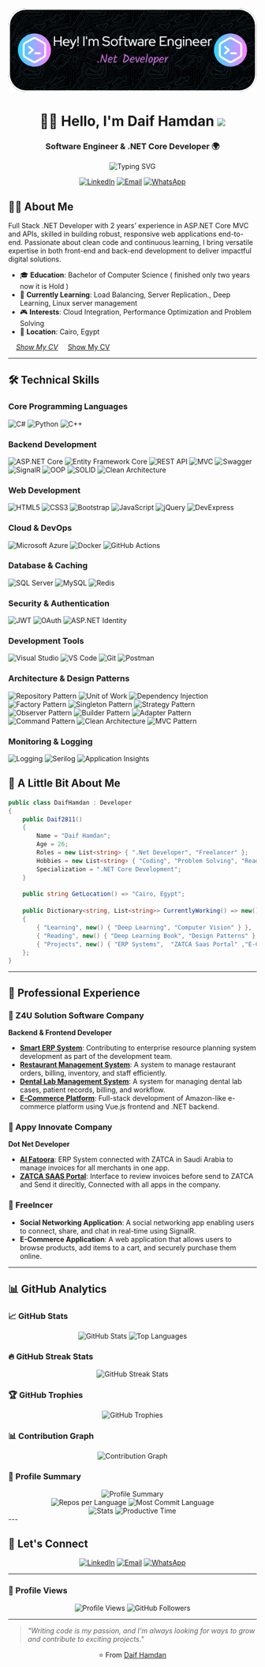 <div align="center"><img src="./github-header-image.png"></div>
<h1 align="center">👨‍💻 Hello, I'm Daif Hamdan <img src="https://media.giphy.com/media/hvRJCLFzcasrR4ia7z/giphy.gif" width="30"></h1>
<h3 align="center">Software Engineer & .NET Core Developer 🌍</h3>
<div align="center">
    <img src="https://readme-typing-svg.herokuapp.com?font=Fira+Code&weight=500&size=22&pause=600&color=58A6FF&center=true&vCenter=true&width=600&lines=🚀+Backend+Developer;💻+.NET+Core+Developer;🧩+Problem+Solver;⚡+Always+Learning+New+Tech" alt="Typing SVG" />

</div>

<p align="center">
  <a href="https://www.linkedin.com/in/DaifHamdan/"><img src="https://img.shields.io/badge/LinkedIn-0077B5?style=for-the-badge&logo=linkedin&logoColor=white" alt="LinkedIn"></a>
  <a href="mailto:di.hamdan55@gmail.com"><img src="https://img.shields.io/badge/Email-D14836?style=for-the-badge&logo=gmail&logoColor=white" alt="Email"></a>
  <a href="https://wa.me/201010164599"><img src="https://img.shields.io/badge/WhatsApp-25D366?style=for-the-badge&logo=whatsapp&logoColor=white" alt="WhatsApp"></a>
</p>

## 👨‍💻 About Me

Full Stack .NET Developer with 2 years’ experience in ASP.NET Core MVC and APIs, skilled in building robust, responsive web applications end-to-end. Passionate about clean code and continuous learning, I bring versatile expertise in both front-end and back-end development to deliver impactful digital solutions.

- 🎓 **Education**: Bachelor of Computer Science  ( finished only two years now it is Hold )
- 🌱 **Currently Learning**: Load Balancing, Server Replication., Deep Learning, Linux server management
- 🎮 **Interests**: Cloud Integration, Performance Optimization and Problem Solving
- 📍 **Location**: Cairo, Egypt

&nbsp; &nbsp; *[Show My CV](https://drive.google.com/file/d/1ITe3iua2L2o-611Qxn4SZBK_xACSQm7p/view?usp=sharing)*
&nbsp; &nbsp; <a href="https://drive.google.com/file/d/1ITe3iua2L2o-611Qxn4SZBK_xACSQm7p/view?usp=sharing" target="_blank" rel="noopener">Show My CV</a>


---

## 🛠️ Technical Skills

### Core Programming Languages
![C#](https://img.shields.io/badge/C%23-239120?style=for-the-badge&logo=csharp&logoColor=white)
![Python](https://img.shields.io/badge/Python-3776AB?style=for-the-badge&logo=python&logoColor=white)
![C++](https://img.shields.io/badge/C++-00599C?style=for-the-badge&logo=c%2B%2B&logoColor=white)

### Backend Development
![ASP.NET Core](https://img.shields.io/badge/ASP.NET%20Core-0078d4?style=for-the-badge&logo=dotnet&logoColor=white)
![Entity Framework Core](https://img.shields.io/badge/Entity_Framework_Core-68217A?style=for-the-badge&logo=dotnet&logoColor=white)
![REST API](https://img.shields.io/badge/REST%20API-FF6C37?style=for-the-badge&logo=postman&logoColor=white)
![MVC](https://img.shields.io/badge/MVC-512BD4?style=for-the-badge&logo=dotnet&logoColor=white)
![Swagger](https://img.shields.io/badge/Swagger-85EA2D?style=for-the-badge&logo=swagger&logoColor=black)
![SignalR](https://img.shields.io/badge/SignalR-FF6600?style=for-the-badge&logo=signalr&logoColor=white)
![OOP](https://img.shields.io/badge/OOP_Principles-004482?style=for-the-badge)
![SOLID](https://img.shields.io/badge/SOLID_Principles-4B0082?style=for-the-badge)
![Clean Architecture](https://img.shields.io/badge/Clean_Architecture-5C2D91?style=for-the-badge)

### Web Development
![HTML5](https://img.shields.io/badge/HTML5-E34F26?style=for-the-badge&logo=html5&logoColor=white)
![CSS3](https://img.shields.io/badge/CSS3-1572B6?style=for-the-badge&logo=css3&logoColor=white)
![Bootstrap](https://img.shields.io/badge/Bootstrap-7952B3?style=for-the-badge&logo=bootstrap&logoColor=white)
![JavaScript](https://img.shields.io/badge/JavaScript-F7DF1E?style=for-the-badge&logo=javascript&logoColor=black)
![jQuery](https://img.shields.io/badge/jQuery-0769AD?style=for-the-badge&logo=jquery&logoColor=white)
![DevExpress](https://img.shields.io/badge/DevExpress-FF7200?style=for-the-badge)

### Cloud & DevOps
![Microsoft Azure](https://img.shields.io/badge/Microsoft%20Azure-0078D4?style=for-the-badge&logo=microsoft-azure&logoColor=white)
![Docker](https://img.shields.io/badge/Docker-2496ED?style=for-the-badge&logo=docker&logoColor=white)
![GitHub Actions](https://img.shields.io/badge/GitHub%20Actions-2088FF?style=for-the-badge&logo=github-actions&logoColor=white)

### Database & Caching
![SQL Server](https://img.shields.io/badge/SQL%20Server-CC2927?style=for-the-badge&logo=microsoft%20sql%20server&logoColor=white)
![MySQL](https://img.shields.io/badge/MySQL-4479A1?style=for-the-badge&logo=mysql&logoColor=white)
![Redis](https://img.shields.io/badge/Redis-DC382D?style=for-the-badge&logo=redis&logoColor=white)
  
### Security & Authentication
![JWT](https://img.shields.io/badge/JWT-000000?style=for-the-badge&logo=json-web-tokens&logoColor=white)
![OAuth](https://img.shields.io/badge/OAuth-4285F4?style=for-the-badge&logo=oauth&logoColor=white)
![ASP.NET Identity](https://img.shields.io/badge/ASP.NET_Identity-512BD4?style=for-the-badge&logo=dotnet&logoColor=white)

### Development Tools
![Visual Studio](https://img.shields.io/badge/Visual%20Studio-5C2D91?style=for-the-badge&logo=visual-studio&logoColor=white)
![VS Code](https://img.shields.io/badge/VS%20Code-007ACC?style=for-the-badge&logo=visual-studio-code&logoColor=white)
![Git](https://img.shields.io/badge/Git-F05032?style=for-the-badge&logo=git&logoColor=white)
![Postman](https://img.shields.io/badge/Postman-FF6C37?style=for-the-badge&logo=postman&logoColor=white)

### Architecture & Design Patterns
![Repository Pattern](https://img.shields.io/badge/Repository%20Pattern-4285F4?style=for-the-badge)
![Unit of Work](https://img.shields.io/badge/Unit%20of%20Work-FF6B6B?style=for-the-badge)
![Dependency Injection](https://img.shields.io/badge/Dependency%20Injection-4ECDC4?style=for-the-badge)
![Factory Pattern](https://img.shields.io/badge/Factory%20Pattern-45B7D1?style=for-the-badge)
![Singleton Pattern](https://img.shields.io/badge/Singleton%20Pattern-96CEB4?style=for-the-badge)
![Strategy Pattern](https://img.shields.io/badge/Strategy%20Pattern-FECA57?style=for-the-badge)
![Observer Pattern](https://img.shields.io/badge/Observer%20Pattern-FF9FF3?style=for-the-badge)
![Builder Pattern](https://img.shields.io/badge/Builder%20Pattern-54A0FF?style=for-the-badge)
![Adapter Pattern](https://img.shields.io/badge/Adapter%20Pattern-5F27CD?style=for-the-badge)
![Command Pattern](https://img.shields.io/badge/Command%20Pattern-00D2D3?style=for-the-badge)
![Clean Architecture](https://img.shields.io/badge/Clean%20Architecture-C44569?style=for-the-badge)
![MVC Pattern](https://img.shields.io/badge/MVC%20Pattern-F8B500?style=for-the-badge)


### Monitoring & Logging
![Logging](https://img.shields.io/badge/Logging-607D8B?style=for-the-badge&logo=logstash&logoColor=white)
![Serilog](https://img.shields.io/badge/Serilog-3C3C3C?style=for-the-badge)
![Application Insights](https://img.shields.io/badge/Application%20Insights-0078D4?style=for-the-badge&logo=microsoft-azure&logoColor=white)


## 🧐 A Little Bit About Me

```csharp
public class DaifHamdan : Developer
{
    public Daif2811()
    {
        Name = "Daif Hamdan";
        Age = 26;
        Roles = new List<string> { ".Net Developer", "Freelancer" };
        Hobbies = new List<string> { "Coding", "Problem Solving", "Reading" };
        Specialization = ".NET Core Development";
    }

    public string GetLocation() => "Cairo, Egypt";

    public Dictionary<string, List<string>> CurrentlyWorking() => new()
    {
        { "Learning", new() { "Deep Learning", "Computer Vision" } },
        { "Reading", new() { "Deep Learning Book", "Design Patterns" } },
        { "Projects", new() { "ERP Systems",  "ZATCA Saas Portal" ,"E-Commerce Platforms", "Restaurant Management System",} }
    };
}
```

---

## 💼 Professional Experience

### 🏢 Z4U Solution Software Company
**Backend & Frontend Developer**
- [**Smart ERP System**](https://erp.z4u-solutions.com): Contributing to enterprise resource planning system development as part of the development team.
- [**Restaurant Management System**](http://2.58.80.186:8112): A system to manage restaurant orders, billing, inventory, and staff efficiently.
- [**Dental Lab Management System**](http://2.58.80.186:8113): A system for managing dental lab cases, patient records, billing, and workflow.
- [**E-Commerce Platform**](https://rahaall.com): Full-stack development of Amazon-like e-commerce platform using Vue.js frontend and .NET backend.



### 🏢 Appy Innovate Company
**Dot Net Developer**
- [**Al Fatoora**](https://alfatoora.com): ERP System connected with ZATCA in Saudi Arabia to manage invoices for all merchants in one app.
- [**ZATCA SAAS Portal**](http://zatcalink.appysubscription.com/): Interface to review invoices before send to ZATCA and Send it direcltly, Connected with all apps in the company.

### 👥 Freelncer
- **Social Networking Application**: A social networking app enabling users to connect, share, and chat in real-time using SignalR.
- **E-Commerce Application**: A web application that allows users to browse products, add items to a cart, and securely purchase them online.


---

## 📊 GitHub Analytics

### 📈 GitHub Stats
<div align="center">
  <img src="https://github-readme-stats.vercel.app/api?username=Daif2811&show_icons=true&theme=gotham&hide_border=true&count_private=true&include_all_commits=true" alt="GitHub Stats" height="165">
  <img src="https://github-readme-stats.vercel.app/api/top-langs/?username=Daif2811&layout=compact&theme=gotham&hide_border=true&langs_count=10&exclude_repo=repo1,repo2" alt="Top Languages" height="165">
</div>

### 🔥 GitHub Streak Stats
<div align="center">
  <img src="https://streak-stats.demolab.com/?user=Daif2811&theme=gotham&hide_border=true&date_format=M%20j%5B%2C%20Y%5D" alt="GitHub Streak Stats">
</div>

### 🏆 GitHub Trophies
<div align="center">
  <img src="https://github-profile-trophy.vercel.app/?username=Daif2811&theme=onedark&no-frame=true&no-bg=true&row=2&column=3" alt="GitHub Trophies">
</div>

### 📊 Contribution Graph
<div align="center">
  <img src="https://github-readme-activity-graph.vercel.app/graph?username=Daif2811&theme=gotham&hide_border=true&bg_color=0D1117&color=58A6FF&line=58A6FF&point=FFFFFF" alt="Contribution Graph">
</div>

### 🎯 Profile Summary
<div align="center">
  <img src="https://github-profile-summary-cards.vercel.app/api/cards/profile-details?username=Daif2811&theme=gotham" alt="Profile Summary">
</div>

<div align="center">
  <img src="https://github-profile-summary-cards.vercel.app/api/cards/repos-per-language?username=Daif2811&theme=gotham" alt="Repos per Language" height="180">
  <img src="https://github-profile-summary-cards.vercel.app/api/cards/most-commit-language?username=Daif2811&theme=gotham" alt="Most Commit Language" height="180">
</div>

<div align="center">
  <img src="https://github-profile-summary-cards.vercel.app/api/cards/stats?username=Daif2811&theme=gotham" alt="Stats" height="180">
  <img src="https://github-profile-summary-cards.vercel.app/api/cards/productive-time?username=Daif2811&theme=gotham&utcOffset=2" alt="Productive Time" height="180">
</div>
---

## 🤝 Let's Connect

<div align="center">
  
[![LinkedIn](https://img.shields.io/badge/LinkedIn-Connect-0077B5?style=for-the-badge&logo=linkedin&logoColor=white)](https://www.linkedin.com/in/DaifHamdan/)
[![Email](https://img.shields.io/badge/Email-Contact-D14836?style=for-the-badge&logo=gmail&logoColor=white)](mailto:di.hamdan55@gmail.com)
[![WhatsApp](https://img.shields.io/badge/WhatsApp-Chat-25D366?style=for-the-badge&logo=whatsapp&logoColor=white)](https://wa.me/201010164599)

</div>

---


### 👀 Profile Views
<div align="center">
  <img src="https://komarev.com/ghpvc/?username=Daif2811&label=Profile%20views&color=0e75b6&style=for-the-badge" alt="Profile Views">
  <img src="https://img.shields.io/github/followers/Daif2811?label=Followers&style=for-the-badge&color=blue" alt="GitHub Followers">
</div>

---

> *"Writing code is my passion, and I'm always looking for ways to grow and contribute to exciting projects."*
<p align="center">
    ⭐️ From <a href="https://github.com/Daif2811/">Daif Hamdan</a>
</p>




